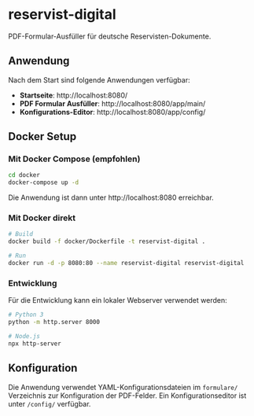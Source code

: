 # reservist-digital

PDF-Formular-Ausfüller für deutsche Reservisten-Dokumente.

## Anwendung

Nach dem Start sind folgende Anwendungen verfügbar:

- **Startseite**: http://localhost:8080/
- **PDF Formular Ausfüller**: http://localhost:8080/app/main/
- **Konfigurations-Editor**: http://localhost:8080/app/config/

## Docker Setup

### Mit Docker Compose (empfohlen)

```bash
cd docker
docker-compose up -d
```

Die Anwendung ist dann unter http://localhost:8080 erreichbar.

### Mit Docker direkt

```bash
# Build
docker build -f docker/Dockerfile -t reservist-digital .

# Run
docker run -d -p 8080:80 --name reservist-digital reservist-digital
```

### Entwicklung

Für die Entwicklung kann ein lokaler Webserver verwendet werden:

```bash
# Python 3
python -m http.server 8000

# Node.js
npx http-server
```

## Konfiguration

Die Anwendung verwendet YAML-Konfigurationsdateien im `formulare/` Verzeichnis zur Konfiguration der PDF-Felder. Ein Konfigurationseditor ist unter `/config/` verfügbar.